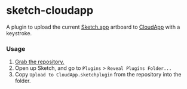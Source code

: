 # sketch-cloudapp

A plugin to upload the current [Sketch.app](http://bohemiancoding.com/sketch/) artboard to [CloudApp](http://www.getcloudapp.com/) with a keystroke.

### Usage

1. [Grab the repository.](https://github.com/cdl/sketch-cloudapp/archive/master.zip)
2. Open up Sketch, and go to `Plugins` > `Reveal Plugins Folder...`
3. Copy `Upload to CloudApp.sketchplugin` from the repository into the folder.